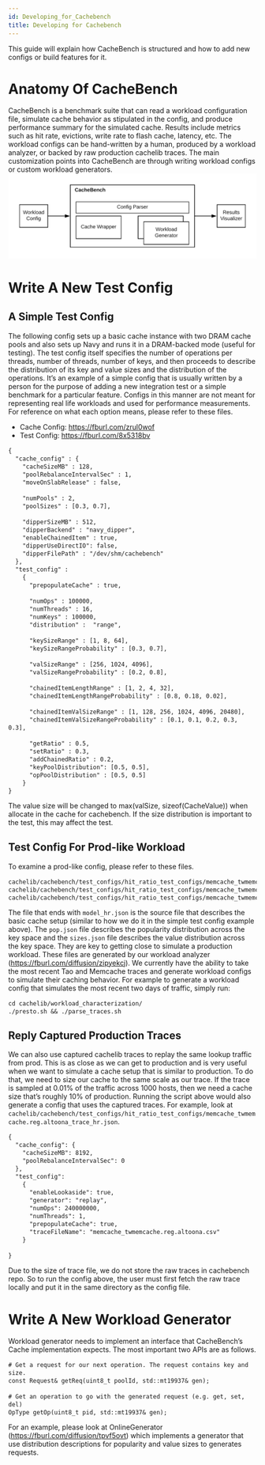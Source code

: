 ```yaml
---
id: Developing_for_Cachebench
title: Developing for Cachebench
---
```


This guide will explain how CacheBench is structured and how to add new configs or build features for it.

# Anatomy Of CacheBench

CacheBench is a benchmark suite that can read a workload configuration file, simulate cache behavior as stipulated in the config, and produce performance summary for the simulated cache. Results include metrics such as hit rate, evictions, write rate to flash cache, latency, etc. The workload configs can be hand-written by a human, produced by a workload analyzer, or backed by raw production cachelib traces. The main customization points into CacheBench are through writing workload configs or custom workload generators.
![](cachebench.png)

# Write A New Test Config

## A Simple Test Config

The following config sets up a basic cache instance with two DRAM cache pools and also sets up Navy and runs it in a DRAM-backed mode (useful for testing). The test config itself specifies the number of operations per threads, number of threads, number of keys, and then proceeds to describe the distribution of its key and value sizes and the distribution of the operations. It’s an example of a simple config that is usually written by a person for the purpose of adding a new integration test or a simple benchmark for a particular feature. Configs in this manner are not meant for representing real life workloads and used for performance measurements. For reference on what each option means, please refer to these files.

* Cache Config: https://fburl.com/zrul0wof
* Test Config: https://fburl.com/8x5318bv

```
{
  "cache_config" : {
    "cacheSizeMB" : 128,
    "poolRebalanceIntervalSec" : 1,
    "moveOnSlabRelease" : false,

    "numPools" : 2,
    "poolSizes" : [0.3, 0.7],

    "dipperSizeMB" : 512,
    "dipperBackend" : "navy_dipper",
    "enableChainedItem" : true,
    "dipperUseDirectIO": false,
    "dipperFilePath" : "/dev/shm/cachebench"
  },
  "test_config" :
    {
      "prepopulateCache" : true,

      "numOps" : 100000,
      "numThreads" : 16,
      "numKeys" : 100000,
      "distribution" :  "range",

      "keySizeRange" : [1, 8, 64],
      "keySizeRangeProbability" : [0.3, 0.7],

      "valSizeRange" : [256, 1024, 4096],
      "valSizeRangeProbability" : [0.2, 0.8],

      "chainedItemLengthRange" : [1, 2, 4, 32],
      "chainedItemLengthRangeProbability" : [0.8, 0.18, 0.02],

      "chainedItemValSizeRange" : [1, 128, 256, 1024, 4096, 20480],
      "chainedItemValSizeRangeProbability" : [0.1, 0.1, 0.2, 0.3, 0.3],

      "getRatio" : 0.5,
      "setRatio" : 0.3,
      "addChainedRatio" : 0.2,
      "keyPoolDistribution": [0.5, 0.5],
      "opPoolDistribution" : [0.5, 0.5]
    }
}
```
The value size will be changed to max(valSize, sizeof(CacheValue)) when allocate in the cache for cachebench. If the size distribution is important to the test, this may affect the test.

## Test Config For Prod-like Workload

To examine a prod-like config, please refer to these files.

```
cachelib/cachebench/test_configs/hit_ratio_test_configs/memcache_twmemcache.reg.altoona_model_hr.json
cachelib/cachebench/test_configs/hit_ratio_test_configs/memcache_twmemcache.reg.altoona_pop.json
cachelib/cachebench/test_configs/hit_ratio_test_configs/memcache_twmemcache.reg.altoona_sizes.json
```

The file that ends with `model_hr.json` is the source file that describes the basic cache setup (similar to how we do it in the simple test config example above). The `pop.json` file describes the popularity distribution across the key space and the `sizes.json` file describes the value distribution across the key space. They are key to getting close to simulate a production workload.
These files are generated by our workload analyzer (https://fburl.com/diffusion/zipyekcj). We currently have the ability to take the most recent Tao and Memcache traces and generate workload configs to simulate their caching behavior. For example to generate a workload config that simulates the most recent two days of traffic, simply run:

```
cd cachelib/workload_characterization/
./presto.sh && ./parse_traces.sh
```

## Reply Captured Production Traces

We can also use captured cachelib traces to replay the same lookup traffic from prod. This is as close as we can get to production and is very useful when we want to simulate a cache setup that is similar to production. To do that, we need to size our cache to the same scale as our trace. If the trace is sampled at 0.01% of the traffic across 1000 hosts, then we need a cache size that’s roughly 10% of production. Running the script above would also generate a config that uses the captured traces. For example, look at `cachelib/cachebench/test_configs/hit_ratio_test_configs/memcache_twmemcache.reg.altoona_trace_hr.json`.

```
{
  "cache_config": {
    "cacheSizeMB": 8192,
    "poolRebalanceIntervalSec": 0
  },
  "test_config":
    {
      "enableLookaside": true,
      "generator": "replay",
      "numOps": 240000000,
      "numThreads": 1,
      "prepopulateCache": true,
      "traceFileName": "memcache_twmemcache.reg.altoona.csv"
    }

}
```

Due to the size of trace file, we do not store the raw traces in cachebench repo. So to run the config above, the user must first fetch the raw trace locally and put it in the same directory as the config file.

# Write A New Workload Generator

Workload generator needs to implement an interface that CacheBench’s Cache implementation expects. The most important two APIs are as follows.

```
# Get a request for our next operation. The request contains key and size.
const Request& getReq(uint8_t poolId, std::mt19937& gen);

# Get an operation to go with the generated request (e.g. get, set, del)
OpType getOp(uint8_t pid, std::mt19937& gen);
```

For an example, please look at OnlineGenerator (https://fburl.com/diffusion/tpvf5ovt) which implements a generator that use distribution descriptions for popularity and value sizes to generates requests.

